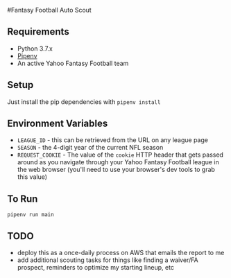 #Fantasy Football Auto Scout

## Requirements
- Python 3.7.x
- [Pipenv](https://pypi.org/project/pipenv/)
- An active Yahoo Fantasy Football team

## Setup
Just install the pip dependencies with `pipenv install`

## Environment Variables
- `LEAGUE_ID` - this can be retrieved from the URL on any league page
- `SEASON` - the 4-digit year of the current NFL season
- `REQUEST_COOKIE` - The value of the `cookie` HTTP header that gets passed around as you navigate through your Yahoo Fantasy Football league in the web browser (you'll need to use your browser's dev tools to grab this value)

## To Run
`pipenv run main`

## TODO
- deploy this as a once-daily process on AWS that emails the report to me
- add additional scouting tasks for things like finding a waiver/FA prospect, reminders to optimize my starting lineup, etc